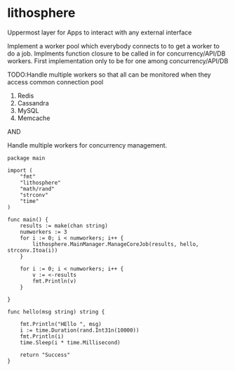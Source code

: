 # lithosphere
Uppermost layer for Apps to interact with any external interface

Implement a worker pool which everybody connects to to get a worker to do a job.
Implments function closure to be called in for concurrency/API/DB workers.
First implementation only to be for one among concurrency/API/DB

TODO:Handle multiple workers so that all can be monitored when they access common connection pool
1) Redis
2) Cassandra
3) MySQL
4) Memcache

AND


Handle multiple workers for concurrency management.

```
package main

import (
	"fmt"
	"lithosphere"
	"math/rand"
	"strconv"
	"time"
)

func main() {
	results := make(chan string)
	numworkers := 3
	for i := 0; i < numworkers; i++ {
		lithosphere.MainManager.ManageCoreJob(results, hello, strconv.Itoa(i))
	}
	
	for i := 0; i < numworkers; i++ {
		v := <-results
		fmt.Println(v)
	}

}

func hello(msg string) string {

	fmt.Println("HEllo ", msg)
	i := time.Duration(rand.Int31n(10000))
	fmt.Println(i)
	time.Sleep(i * time.Millisecond)

	return "Success"
}

```
